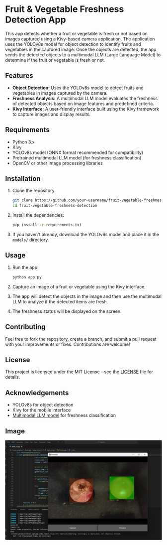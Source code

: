 # Fruit & Vegetable Freshness Detection App

This app detects whether a fruit or vegetable is fresh or not based on images captured using a Kivy-based camera application. The application uses the YOLOv8s model for object detection to identify fruits and vegetables in the captured image. Once the objects are detected, the app sends the detected objects to a multimodal LLM (Large Language Model) to determine if the fruit or vegetable is fresh or not.

## Features
- **Object Detection:** Uses the YOLOv8s model to detect fruits and vegetables in images captured by the camera.
- **Freshness Analysis:** A multimodal LLM model evaluates the freshness of detected objects based on image features and predefined criteria.
- **Kivy Interface:** A user-friendly interface built using the Kivy framework to capture images and display results.

## Requirements
- Python 3.x
- Kivy
- YOLOv8s model (ONNX format recommended for compatibility)
- Pretrained multimodal LLM model (for freshness classification)
- OpenCV or other image processing libraries

## Installation

1. Clone the repository:
    ```bash
    git clone https://github.com/your-username/fruit-vegetable-freshness-detection.git
    cd fruit-vegetable-freshness-detection
    ```

2. Install the dependencies:
    ```bash
    pip install -r requirements.txt
    ```

3. If you haven't already, download the YOLOv8s model and place it in the `models/` directory.

## Usage

1. Run the app:
    ```bash
    python app.py
    ```

2. Capture an image of a fruit or vegetable using the Kivy interface.

3. The app will detect the objects in the image and then use the multimodal LLM to analyze if the detected items are fresh.

4. The freshness status will be displayed on the screen.

## Contributing

Feel free to fork the repository, create a branch, and submit a pull request with your improvements or fixes. Contributions are welcome!

## License

This project is licensed under the MIT License - see the [LICENSE](LICENSE) file for details.

## Acknowledgements
- YOLOv8s for object detection
- Kivy for the mobile interface
- [Multimodal LLM model](#) for freshness classification

## Image

![App Screenshot](python-kivy/test1.jpg)
